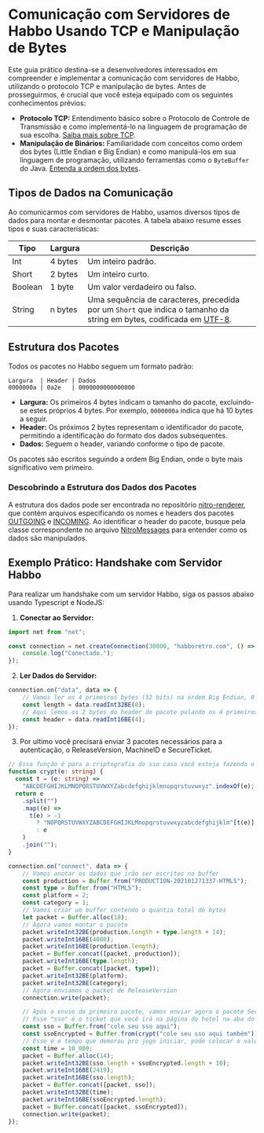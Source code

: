 
# Comunicação com Servidores de Habbo Usando TCP e Manipulação de Bytes

Este guia prático destina-se a desenvolvedores interessados em compreender e implementar a comunicação com servidores de Habbo, utilizando o protocolo TCP e manipulação de bytes. Antes de prosseguirmos, é crucial que você esteja equipado com os seguintes conhecimentos prévios:

- **Protocolo TCP:** Entendimento básico sobre o Protocolo de Controle de Transmissão e como implementá-lo na linguagem de programação de sua escolha. [Saiba mais sobre TCP](https://pt.wikipedia.org/wiki/Protocolo_de_Controle_de_Transmiss%C3%A3o).
- **Manipulação de Binários:** Familiaridade com conceitos como ordem dos bytes (Little Endian e Big Endian) e como manipulá-los em sua linguagem de programação, utilizando ferramentas como o `ByteBuffer` do Java. [Entenda a ordem dos bytes](https://pt.wikipedia.org/wiki/Extremidade_(ordena%C3%A7%C3%A3o)).

## Tipos de Dados na Comunicação

Ao comunicarmos com servidores de Habbo, usamos diversos tipos de dados para montar e desmontar pacotes. A tabela abaixo resume esses tipos e suas características:

| Tipo     | Largura   | Descrição |
|----------|-----------|-----------|
| Int      | 4 bytes   | Um inteiro padrão. |
| Short    | 2 bytes   | Um inteiro curto. |
| Boolean  | 1 byte    | Um valor verdadeiro ou falso. |
| String   | n bytes   | Uma sequência de caracteres, precedida por um `Short` que indica o tamanho da string em bytes, codificada em [UTF-8](https://pt.wikipedia.org/wiki/UTF-8). |

## Estrutura dos Pacotes

Todos os pacotes no Habbo seguem um formato padrão:

```
Largura  | Header | Dados
0000000a | 0a2e   | 0000000000000000
```

- **Largura:** Os primeiros 4 bytes indicam o tamanho do pacote, excluindo-se estes próprios 4 bytes. Por exemplo, `0000000a` indica que há 10 bytes a seguir.
- **Header:** Os próximos 2 bytes representam o identificador do pacote, permitindo a identificação do formato dos dados subsequentes.
- **Dados:** Seguem o header, variando conforme o tipo de pacote.

Os pacotes são escritos seguindo a ordem Big Endian, onde o byte mais significativo vem primeiro.

### Descobrindo a Estrutura dos Dados dos Pacotes

A estrutura dos dados pode ser encontrada no repositório [nitro-renderer](https://github.com/billsonnn/nitro-renderer), que contém arquivos especificando os nomes e headers dos pacotes [OUTGOING](https://github.com/billsonnn/nitro-renderer/blob/81cfd5c56fcc42e2edb1e5c6fdc1248690da9d5f/src/nitro/communication/messages/outgoing/OutgoingHeader.ts#L150) e [INCOMING](https://github.com/billsonnn/nitro-renderer/blob/81cfd5c56fcc42e2edb1e5c6fdc1248690da9d5f/src/nitro/communication/messages/incoming/IncomingHeader.ts). Ao identificar o header do pacote, busque pela classe correspondente no arquivo [NitroMessages](https://github.com/billsonnn/nitro-renderer/blob/81cfd5c56fcc42e2edb1e5c6fdc1248690da9d5f/src/nitro/communication/NitroMessages.ts) para entender como os dados são manipulados.

## Exemplo Prático: Handshake com Servidor Habbo

Para realizar um handshake com um servidor Habbo, siga os passos abaixo usando Typescript e NodeJS:

1. **Conectar ao Servidor:**

```typescript
import net from "net";

const connection = net.createConnection(30000, "habboretro.com", () => {
    console.log("Conectado.");
});
```

2. **Ler Dados do Servidor:**

```typescript
connection.on("data", data => {
    // Vamos ler os 4 primeiros bytes (32 bits) na ordem Big Endian, 0 é o offset
    const length = data.readInt32BE(0);
    // Aqui lemos os 2 bytes do header do pacote pulando os 4 primeiros bytes
    const header = data.readInt16BE(4);
});
```
3. Por ultimo você precisará enviar 3 pacotes necessários para a autenticação, o ReleaseVersion, MachineID e SecureTicket.

```typescript
// Essa função é para a criptografia do sso caso você esteja fazendo o bot para o Hotel Habblet, você irá precisar disso.
function crypt(e: string) {
  const t = (e: string) =>
    "ABCDEFGHIJKLMNOPQRSTUVWXYZabcdefghijklmnopqrstuvwxyz".indexOf(e);
  return e
    .split("")
    .map((e) =>
      t(e) > -1
        ? "NOPQRSTUVWXYZABCDEFGHIJKLMnopqrstuvwxyzabcdefghijklm"[t(e)]
        : e
    )
    .join("");
}

connection.on("connect", data => {
    // Vamos anotar os dados que irão ser escritos no buffer
    const production = Buffer.from("PRODUCTION-202101271337-HTML5");
    const type = Buffer.from("HTML5");
    const platform = 2;
    const category = 1;
    // Vamos criar um buffer contendo a quantia total de bytes
    let packet = Buffer.alloc(18);
    // Agora vamos montar o pacote
    packet.writeInt32BE(production.length + type.length + 14);
    packet.writeInt16BE(4000);
    packet.writeInt16BE(production.length);
    packet = Buffer.concat([packet, production]);
    packet.writeInt16BE(type.length);
    packet = Buffer.concat([packet, type]);
    packet.writeInt32BE(platform);
    packet.writeInt32BE(category);
    // Agora enviamos o packet de ReleaseVersion
    connection.write(packet);

    // Após o envio do primeiro pacote, vamos enviar agora o pacote SecureTicket
    // Esse "sso" é o ticket que você irá na página do hotel na aba do nitro ou flash
    const sso = Buffer.from("cole seu sso aqui");
    const ssoEncrypted = Buffer.from(crypt("cole seu sso aqui também"));
    // Esse é o tempo que demorou pro jogo iniciar, pode colocar o valor que quiser em milisegundos
    const time = 10_000;
    packet = Buffer.alloc(14);
    packet.writeInt32BE(sso.length + ssoEncrypted.length + 10);
    packet.writeInt16BE(2419);
    packet.writeInt16BE(sso.length);
    packet = Buffer.concat([packet, sso]);
    packet.writeInt32BE(time);
    packet.writeInt16BE(ssoEncrypted.length);
    packet = Buffer.concat([packet, ssoEncrypted]);
    connection.write(packet);
});
```
